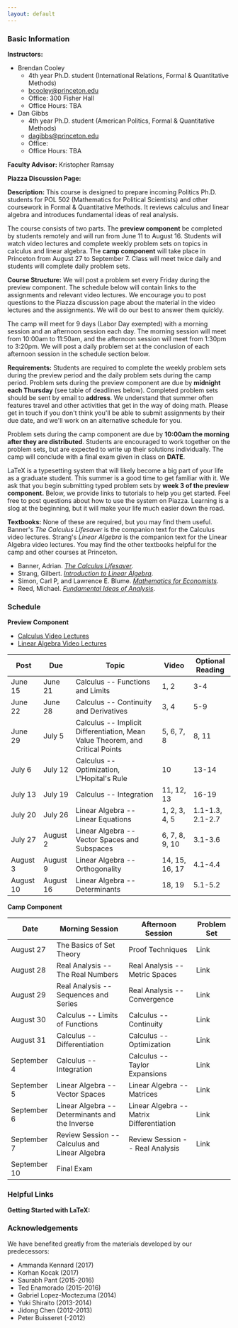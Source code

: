 ```yaml
---
layout: default
---
```


### Basic Information

**Instructors:** 

- Brendan Cooley
    - 4th year Ph.D. student (International Relations, Formal & Quantitative Methods)
    - [bcooley@princeton.edu](mailto:bcooley@princeton.edu) 
    - Office: 300 Fisher Hall
    - Office Hours: TBA
- Dan Gibbs
    - 4th year Ph.D. student (American Politics, Formal & Quantitative Methods)
    - [dagibbs@princeton.edu](mailto:dagibbs@princeton.edu)
    - Office:
    - Office Hours: TBA

**Faculty Advisor:** Kristopher Ramsay

**Piazza Discussion Page:**

**Description:** This course is designed to prepare incoming Politics Ph.D. students for POL 502 (Mathematics for Political Scientists) and other coursework in Formal & Quantitative Methods. It reviews calculus and linear algebra and introduces fundamental ideas of real analysis.

The course consists of two parts. The **preview component** be completed by students remotely and will run from June 11 to August 16. Students will watch video lectures and complete weekly problem sets on topics in calculus and linear algebra. The **camp component** will take place in Princeton from August 27 to September 7. Class will meet twice daily and students will complete daily problem sets.

**Course Structure:** We will post a problem set every Friday during the preview component. The schedule below will contain links to the assignments and relevant video lectures. We encourage you to post questions to the Piazza discussion page about the material in the video lectures and the assignments. We will do our best to answer them quickly.

The camp will meet for 9 days (Labor Day exempted) with a morning session and an afternoon session each day. The morning session will meet from 10:00am to 11:50am, and the afternoon session will meet from 1:30pm to 3:20pm. We will post a daily problem set at the conclusion of each afternoon session in the schedule section below.

**Requirements:** Students are required to complete the weekly problem sets during the preview period and the daily problem sets during the camp period. Problem sets during the preview component are due by **midnight each Thursday** (see table of deadlines below). Completed problem sets should be sent by email to **address**. We understand that summer often features travel and other activities that get in the way of doing math. Please get in touch if you don't think you'll be able to submit assignments by their due date, and we'll work on an alternative schedule for you. 

Problem sets during the camp component are due by **10:00am the morning after they are distributed**. Students are encouraged to work together on the problem sets, but are expected to write up their solutions individually. The camp will conclude with a final exam given in class on **DATE**.

LaTeX is a typesetting system that will likely become a big part of your life as a graduate student. This summer is a good time to get familiar with it. We ask that you begin submitting typed problem sets by **week 3 of the preview component.** Below, we provide links to tutorials to help you get started. Feel free to post questions about how to use the system on Piazza. Learning is a slog at the beginning, but it will make your life much easier down the road. 

**Textbooks:** None of these are required, but you may find them useful. Banner's *The Calculus Lifesaver* is the companion text for the Calculus video lectures. Strang's *Linear Algebra* is the companion text for the Linear Algebra video lectures. You may find the other textbooks helpful for the camp and other courses at Princeton.

- Banner, Adrian. [*The Calculus Lifesaver*](https://www.amazon.com/Calculus-Lifesaver-Tools-Princeton-Guides/dp/0691130884).
- Strang, Gilbert. [*Introduction to Linear Algebra*](https://www.amazon.com/Introduction-Linear-Algebra-Gilbert-Strang/dp/0980232775/ref=sr_1_1?ie=UTF8&qid=1525308498&sr=8-1&keywords=gilbert+strang+linear+algebra).
- Simon, Carl P, and Lawrence E. Blume. [*Mathematics for Economists*](https://www.amazon.com/Mathematics-Economists-Carl-P-Simon/dp/0393957330/ref=sr_1_2?s=books&ie=UTF8&qid=1525308603&sr=1-2&keywords=mathematics+for+economists+simon+and+blume).
- Reed, Michael. [*Fundamental Ideas of Analysis*](https://www.amazon.com/Fundamental-Ideas-Analysis-Michael-Reed/dp/0471159964/ref=sr_1_1?ie=UTF8&qid=1525308705&sr=8-1&keywords=fundamental+ideas+of+analysis).

### Schedule

**Preview Component**

- [Calculus Video Lectures](https://press.princeton.edu/video/banner)
- [Linear Algebra Video Lectures](https://ocw.mit.edu/courses/mathematics/18-06-linear-algebra-spring-2010/video-lectures/)

| Post      | Due       | Topic                                                                         | Video          | Optional Reading |
|-----------|-----------|-------------------------------------------------------------------------------|----------------|------------------|
| June 15   | June 21   | Calculus -- Functions and Limits                                              | 1, 2           | 3-4              |
| June 22   | June 28   | Calculus -- Continuity and Derivatives                                        | 3, 4           | 5-9              |
| June 29   | July 5    | Calculus -- Implicit Differentiation, Mean Value Theorem, and Critical Points | 5, 6, 7, 8     | 8, 11            |
| July 6    | July 12   | Calculus -- Optimization, L'Hopital's Rule                                    | 10             | 13-14            |
| July 13   | July 19   | Calculus -- Integration                                                       | 11, 12, 13     | 16-19            |
| July 20   | July 26   | Linear Algebra -- Linear Equations                                            | 1, 2, 3, 4, 5  | 1.1-1.3, 2.1-2.7 |
| July 27   | August 2  | Linear Algebra -- Vector Spaces and Subspaces                                 | 6, 7, 8, 9, 10 | 3.1-3.6          |
| August 3  | August 9  | Linear Algebra -- Orthogonality                                               | 14, 15, 16, 17 | 4.1-4.4          |
| August 10 | August 16 | Linear Algebra -- Determinants                                                | 18, 19         | 5.1-5.2          |

**Camp Component**

| Date         | Morning Session                                | Afternoon Session                        | Problem Set |
|--------------|------------------------------------------------|------------------------------------------|-------------|
| August 27    | The Basics of Set Theory                       | Proof Techniques                         | Link        |
| August 28    | Real Analysis -- The Real Numbers              | Real Analysis -- Metric Spaces           | Link        |
| August 29    | Real Analysis -- Sequences and Series          | Real Analysis -- Convergence             | Link        |
| August 30    | Calculus -- Limits of Functions                | Calculus -- Continuity                   | Link        |
| August 31    | Calculus -- Differentiation                    | Calculus -- Optimization                 | Link        |
| September 4  | Calculus -- Integration                        | Calculus -- Taylor Expansions            | Link        |
| September 5  | Linear Algebra -- Vector Spaces                | Linear Algebra -- Matrices               | Link        |
| September 6  | Linear Algebra -- Determinants and the Inverse | Linear Algebra -- Matrix Differentiation | Link        |
| September 7  | Review Session -- Calculus and Linear Algebra  | Review Session -- Real Analysis          | Link        |
| September 10 | Final Exam                                     |                                          |             |

### Helpful Links

**Getting Started with LaTeX:**

### Acknowledgements

We have benefited greatly from the materials developed by our predecessors:

- Ammanda Kennard (2017)
- Korhan Kocak (2017)
- Saurabh Pant (2015-2016)
- Ted Enamorado (2015-2016)
- Gabriel Lopez-Moctezuma (2014)
- Yuki Shiraito (2013-2014)
- Jidong Chen (2012-2013)
- Peter Buisseret (-2012)
